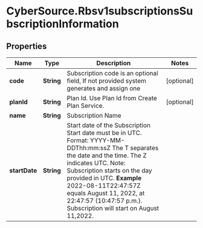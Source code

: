 # CyberSource.Rbsv1subscriptionsSubscriptionInformation

## Properties
Name | Type | Description | Notes
------------ | ------------- | ------------- | -------------
**code** | **String** | Subscription code is an optional field, If not provided system generates and assign one  | [optional] 
**planId** | **String** | Plan Id. Use Plan Id from Create Plan Service.  | [optional] 
**name** | **String** | Subscription Name  | 
**startDate** | **String** | Start date of the Subscription  Start date must be in UTC. Format: YYYY-MM-DDThh:mm:ssZ The T separates the date and the time. The Z indicates UTC.  Note: Subscription starts on the day provided in UTC.  **Example** 2022-08-11T22:47:57Z equals August 11, 2022, at 22:47:57 (10:47:57 p.m.). Subscription will start on August 11,2022.  | 


